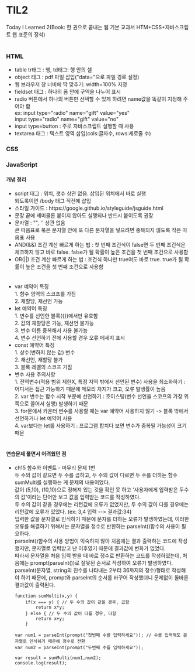 # TIL2
Today I Learned 2(Book: 한 권으로 끝내는 웹 기본 교과서 HTM+CSS+자바스크립트 웹 표준의 정석)<br><br>
<h3>HTML</h3>
<ul>
<li>table tr태그 : 행,  td태그: 행 안의 셀</li>
<li>object 태그 : pdf 파일 삽입("data="으로 파일 경로 설정)</li>
  <li>웹 브라우저 창 너비에 딱 맞추기: width=100% 지정</li>
  <li>fieldset 태그 : 하나의 폼 안에 구역을 나누어 표시</li>
  <li>radio 버튼에서 하나의 버튼만 선택할 수 있게 하려면 name값을 똑같이 지정해 주어야 함</li>
      ex: input type="radio" name="gift" value="yes"<br>
          input type="radio" name="gift" value="no"
  <li>input type=button : 주로 자바스크립트 실행할 때 사용</li>
  <li>textarea 태그 : 택스트 영역 삽입(cols:글자수, rows:세로줄 수)</li>
  </ul>
  <h3>CSS</h3>
  <h3>JavaScript</h3>
  <h4>개념 정리</h4>
  <ul>
  <li>script 태그 : 위치, 갯수 상관 없음. 삽입된 위치에서 바로 실행<br>
  되도록이면 /body 태그 직전에 삽입</li>
  <li>스타일 가이드 : https://google.github.io/styleguide/jsguide.html</li>
  <li>문장 끝에 세미콜론 붙이지 않아도 실행되나 반드시 붙이도록 권장</li>
  <li>문자열 : "", '' 상관 없음<br>
  큰 따옴표로 묶은 문자열 안에 또 다른 문자열을 넣으려면 중복되지 않도록 작은 따옴표 사용</li>
  <li> AND(&&) 조건 계산 빠르게 하는 법 : 첫 번째 조건식이 false면 두 번째 조건식은 체크하지 않고 바로 false. false가 될 확률이 높은 조건을 첫 번째 조건으로 사용함</li>
  <li> OR(||) 조건 계산 빠르게 하는 법 : 조건식 하나만 true여도 바로 true. true가 될 확률이 높은 조건을 첫 번째 조건으로 사용함</li><br><br>
    <li>var 예약어 특징<br>
    1. 함수 영역의 스코프를 가짐<br>
    2. 재할당, 재선언 가능</li>
  <li> let 예약어 특징 <br>
  1. 변수를 선언한 블록({})에서만 유효함 <br>
  2. 값의 재할당은 가능, 재선언 불가능 <br>
  3. 변수 이름 중복해서 사용 불가능 <br>
    4. 변수 선언하기 전에 사용할 경우 오류 메세지 표시 </li>
    <li> const 예약어 특징 <br>
    1. 상수(변하지 않는 값) 변수<br>
    2. 재선언, 재할당 불가<br>
    3. 블록 레벨의 스코프 가짐</li>
    <li> 변수 사용 주의사항<br>
    1. 전역변수(적용 범위 제한X, 특정 지역 밖에서 선언된 변수) 사용을 최소화하기 : 어디서든 접근 가능하기 때문에 메모리 차지가 크고, 오류 발생률이 높음<br>
    2. var 변수는 함수 시작 부분에 선언하기 : 호이스팅(변수 선언을 스코프의 가장 위쪽으로 끌어서 실행) 발생하기 때문<br>
    3. for문에서 카운터 변수를 사용할 때는 var 예약어 사용하지 않기 -> 블록 밖에서 선언하거나 let 예약어 사용<br>
    4. var보다는 let를 사용하기 : 프로그램 합치다 보면 변수가 중복될 가능성이 크기 때문</li> <br>
  </ul>
  
  <h4>연습문제 풀면서 어려웠던 점</h4>
  <ul>
  <li>ch15 함수와 이벤트 - 마무리 문제 1번<br>
  두 수의 값이 같으면 두 수를 곱하고, 두 수의 값이 다르면 두 수를 더하는 함수 sumMulti를 실행하는 게 문제의 내용이었다. <br>
  값이 (5,10), (10,10)으로 정해져 있는 것을 확인 못 하고 '사용자에게 입력받은 두수의 값'이라는 단어만 보고 값을 입력받는 코드를 작성하였다. <br>
  두 수의 값이 같을 경우에는 리턴값에 오류가 없었지만, 두 수의 값이 다를 경우에는 리턴값에 오류가 있었다. (ex: 3,4 입력 --> 결과값:34) <br>
	  입력한 값을 문자열로 인식하기 때문에 문자를 더하는 오류가 발생하였는데, 이러한 오류를 해결하기 위해서는 문자열을 정수로 반환하는 parseInt()함수의 사용이 필요하다.<br>
	  parseInt()함수의 사용 방법이 익숙하지 않아 처음에는 결과 출력하는 코드에 작성했지만, 문자열로 입력받고 난 이후였기 때문에 결과값에 변화가 없었다.<br>
	  따라서 문자열을 처음 입력 받을 때 바로 정수로 반환하는 코드를 작성하였는데, 처음에는 prompt(parseInt())로 잘못된 순서로 작성하여 오류가 발생하였다.<br>
	  parseInt(문자열, string의 진수를 나타내는 2부터 36까지의 정수)형태로 작성해야 하기 때문에, prompt와 parseInt의 순서를 바꾸어 작성했더니 문제없이 올바른 결과값이 출력된다.		</li>
  
  	function sumMulti(x,y) {
		if(x === y) { // 두 수의 값이 같을 경우, 곱함 
			return x*y;
		} else { // 두 수의 값이 다를 경우, 더함
			return x+y;
		}
 
	var num1 = parseInt(prompt("첫번째 수를 입력하세요")); // 수를 입력해도 문자열로 인식하기 때문에 정수로 전환
	var num2 = parseInt(prompt("두번째 수를 입력하세요"));

	var result = sumMulti(num1,num2);
	console.log(result);
	

  
